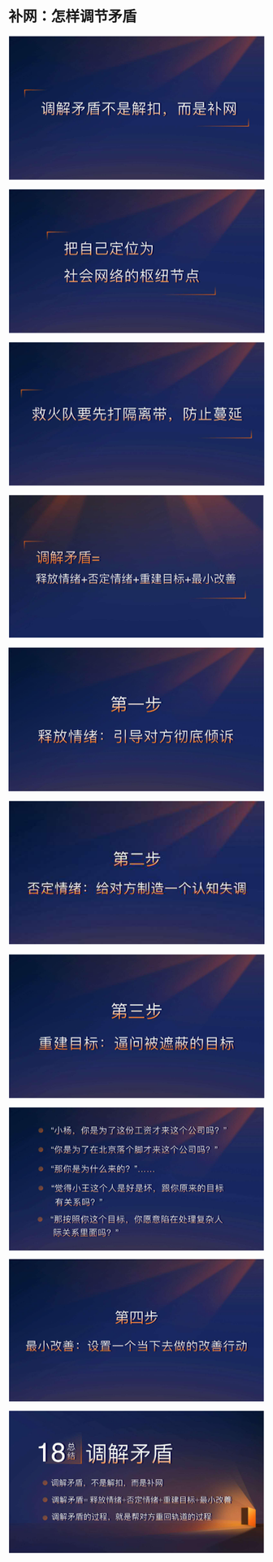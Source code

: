 # 补网：怎样调节矛盾



![](../../.gitbook/assets/image%20%2812%29.png)



![](../../.gitbook/assets/image%20%282%29.png)



![](../../.gitbook/assets/image%20%28100%29.png)



![](../../.gitbook/assets/image%20%2890%29.png)



![](../../.gitbook/assets/image%20%2892%29.png)



![](../../.gitbook/assets/image%20%2899%29.png)



![](../../.gitbook/assets/image%20%2894%29.png)



![](../../.gitbook/assets/image%20%2896%29.png)



![](../../.gitbook/assets/image%20%2893%29.png)



![](../../.gitbook/assets/image%20%2888%29.png)





